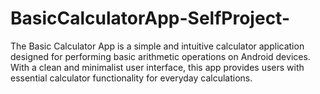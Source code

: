 # BasicCalculatorApp-SelfProject-
The Basic Calculator App is a simple and intuitive calculator application designed for performing basic arithmetic operations on Android devices. With a clean and minimalist user interface, this app provides users with essential calculator functionality for everyday calculations.

